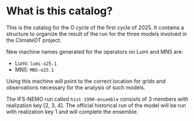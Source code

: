 # What is this catalog?

This is the catalog for the O cycle of the first cycle of 2025.
It contains a structure to organize the result of the run for the three models involved in the ClimateDT project.

New machine names generated for the operators on Lumi and MN5 are:

- Lumi: `lumi-o25.1`
- MN5: `MN5-o25.1`

Using this machine will point to the correct location for grids and observations necessary for the analysis of such models.

The IFS-NEMO run called `hist-1990-ensemble` consists of 3 members with realization key [2, 3, 4]. The official historical run of the model will be run with realization key 1 and will complete the ensemble.